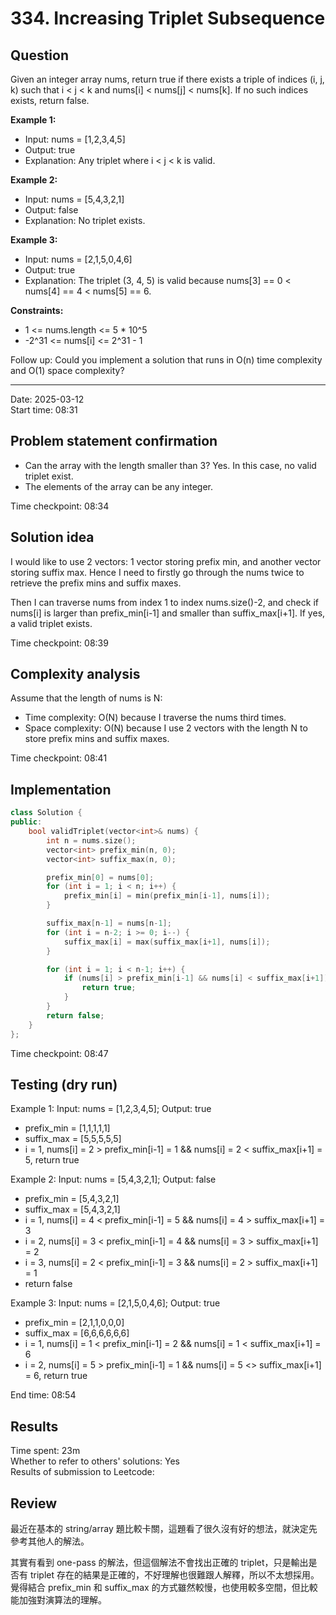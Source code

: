 # 334. Increasing Triplet Subsequence

## Question

Given an integer array nums, return true if there exists a triple of indices (i, j, k) such that i < j < k and nums[i] < nums[j] < nums[k]. If no such indices exists, return false.  

**Example 1:**  
- Input: nums = [1,2,3,4,5]
- Output: true
- Explanation: Any triplet where i < j < k is valid.

**Example 2:**  
- Input: nums = [5,4,3,2,1]
- Output: false
- Explanation: No triplet exists.

**Example 3:**  
- Input: nums = [2,1,5,0,4,6]
- Output: true
- Explanation: The triplet (3, 4, 5) is valid because nums[3] == 0 < nums[4] == 4 < nums[5] == 6.

**Constraints:**  
- 1 <= nums.length <= 5 * 10^5
- -2^31 <= nums[i] <= 2^31 - 1

Follow up: Could you implement a solution that runs in O(n) time complexity and O(1) space complexity?  

---
Date: 2025-03-12  
Start time: 08:31  

## Problem statement confirmation

- Can the array with the length smaller than 3? Yes. In this case, no valid triplet exist.
- The elements of the array can be any integer.

Time checkpoint: 08:34  

## Solution idea

I would like to use 2 vectors: 1 vector storing prefix min, and another vector storing suffix max. Hence I need to firstly go through the nums twice to retrieve the prefix mins and suffix maxes.  

Then I can traverse nums from index 1 to index nums.size()-2, and check if nums[i] is larger than prefix_min[i-1] and smaller than suffix_max[i+1]. If yes, a valid triplet exists.  

Time checkpoint: 08:39  

## Complexity analysis

Assume that the length of nums is N:
- Time complexity: O(N) because I traverse the nums third times.
- Space complexity: O(N) because I use 2 vectors with the length N to store prefix mins and suffix maxes.

Time checkpoint: 08:41  

## Implementation

```cpp
class Solution {
public:
    bool validTriplet(vector<int>& nums) {
        int n = nums.size();
        vector<int> prefix_min(n, 0);
        vector<int> suffix_max(n, 0);

        prefix_min[0] = nums[0];
        for (int i = 1; i < n; i++) {
            prefix_min[i] = min(prefix_min[i-1], nums[i]);
        }

        suffix_max[n-1] = nums[n-1];
        for (int i = n-2; i >= 0; i--) {
            suffix_max[i] = max(suffix_max[i+1], nums[i]);
        }

        for (int i = 1; i < n-1; i++) {
            if (nums[i] > prefix_min[i-1] && nums[i] < suffix_max[i+1]) {
                return true;
            }
        }
        return false;
    }
};
```

Time checkpoint: 08:47  

## Testing (dry run)

Example 1: Input: nums = [1,2,3,4,5]; Output: true
- prefix_min = [1,1,1,1,1]
- suffix_max = [5,5,5,5,5]
- i = 1, nums[i] = 2 > prefix_min[i-1] = 1 && nums[i] = 2 < suffix_max[i+1] = 5, return true

Example 2: Input: nums = [5,4,3,2,1]; Output: false
- prefix_min = [5,4,3,2,1]
- suffix_max = [5,4,3,2,1]
- i = 1, nums[i] = 4 < prefix_min[i-1] = 5 && nums[i] = 4 > suffix_max[i+1] = 3
- i = 2, nums[i] = 3 < prefix_min[i-1] = 4 && nums[i] = 3 > suffix_max[i+1] = 2
- i = 3, nums[i] = 2 < prefix_min[i-1] = 3 && nums[i] = 2 > suffix_max[i+1] = 1
- return false

Example 3: Input: nums = [2,1,5,0,4,6]; Output: true
- prefix_min = [2,1,1,0,0,0]
- suffix_max = [6,6,6,6,6,6]
- i = 1, nums[i] = 1 < prefix_min[i-1] = 2 && nums[i] = 1 < suffix_max[i+1] = 6
- i = 2, nums[i] = 5 > prefix_min[i-1] = 1 && nums[i] = 5 <> suffix_max[i+1] = 6, return true

End time: 08:54  

## Results

Time spent: 23m  
Whether to refer to others' solutions: Yes  
Results of submission to Leetcode:  

## Review

最近在基本的 string/array 題比較卡關，這題看了很久沒有好的想法，就決定先參考其他人的解法。  

其實有看到 one-pass 的解法，但這個解法不會找出正確的 triplet，只是輸出是否有 triplet 存在的結果是正確的，不好理解也很難跟人解釋，所以不太想採用。覺得結合 prefix_min 和 suffix_max 的方式雖然較慢，也使用較多空間，但比較能加強對演算法的理解。   